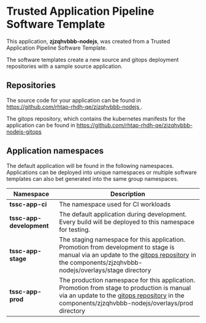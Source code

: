 # Trusted Application Pipeline Software Template

This application, **zjzqhvbbb-nodejs**, was created from a Trusted Application Pipeline Software Template.

The software templates create a new source and gitops deployment repositories with a sample source application. 

## Repositories

The source code for your application can be found in [https://github.com/rhtap-rhdh-qe/zjzqhvbbb-nodejs ](https://github.com/rhtap-rhdh-qe/zjzqhvbbb-nodejs ).
 
The gitops repository, which contains the kubernetes manifests for the application can be found in 
[https://github.com/rhtap-rhdh-qe/zjzqhvbbb-nodejs-gitops ](https://github.com/rhtap-rhdh-qe/zjzqhvbbb-nodejs-gitops ) 

## Application namespaces 

The default application will be found in the following namespaces. Applications can be deployed into unique namespaces or multiple software templates can also bet generated into the same group namespaces.  

|  Namespace   |  Description   |  
| -------- | -------- |
| **tssc-app-ci** | The namespace used for CI workloads |
| **tssc-app-development** | The default application during development. Every build will be deployed to this namespace for testing. |
| **tssc-app-stage** | The staging namespace for this application. Promotion from development to stage is manual via an update to the [gitops repository](https://github.com/rhtap-rhdh-qe/zjzqhvbbb-nodejs-gitops ) in the components/zjzqhvbbb-nodejs/overlays/stage directory |
| **tssc-app-prod** | The production namespace for this application. Promotion from stage to production is manual via an update to the [gitops repository](https://github.com/rhtap-rhdh-qe/zjzqhvbbb-nodejs-gitops ) in the components/zjzqhvbbb-nodejs/overlays/prod directory |